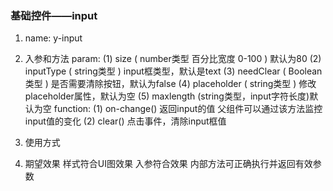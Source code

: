 ### 基础控件——input

1. name: y-input

2. 入参和方法
    param: 
	 (1) size ( number类型 百分比宽度 0-100 ) 默认为80
	 (2) inputType ( string类型  ) input框类型，默认是text
	 (3) needClear ( Boolean类型  ) 是否需要清除按钮，默认为false
	 (4) placeholder ( string类型 ) 修改placeholder属性，默认为空
	 (5) maxlength (string类型，input字符长度)默认为空
    function:
	 (1) on-change()
	 	 返回input的值
	 	 父组件可以通过该方法监控input值的变化
	 (2) clear()
		 点击事件，清除input框值
3. 使用方式
<y-input :size='100' placeholder='请输入' inputType='text' :needClear='true' v-model='model'></y-input>

4. 期望效果
	样式符合UI图效果
	入参符合效果
	内部方法可正确执行并返回有效参数
	



